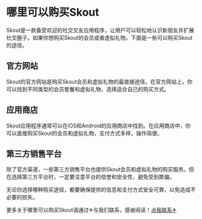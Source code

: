 # 哪里可以购买Skout

Skout是一款备受欢迎的社交交友应用程序，让用户可以轻松地认识新朋友并扩展社交圈子。如果你想购买Skout的会员或者虚拟礼物，下面是一些可以购买Skout的途径。

## 官方网站

Skout的官方网站是购买Skout会员和虚拟礼物的最直接途径。在官方网站上，你可以找到不同类型的会员套餐和虚拟礼物，选择适合自己的购买方式。

## 应用商店

Skout应用程序通常可以在iOS和Android的应用商店中找到。在应用商店中，你可以直接购买Skout的会员和虚拟礼物，支付方式多样，操作简便。

## 第三方销售平台

除了官方渠道，一些第三方销售平台也提供Skout会员和虚拟礼物的购买服务。但在选择第三方平台时，一定要注意平台的信誉和安全性，避免受到欺骗。

无论你选择哪种购买途径，都要确保提供的信息和支付方式安全可靠，以免造成不必要的损失。

更多关于哪里可以购买Skout请通过✈与我们联系，感谢阅读！[点我联系✈](https://ad.G208.com)